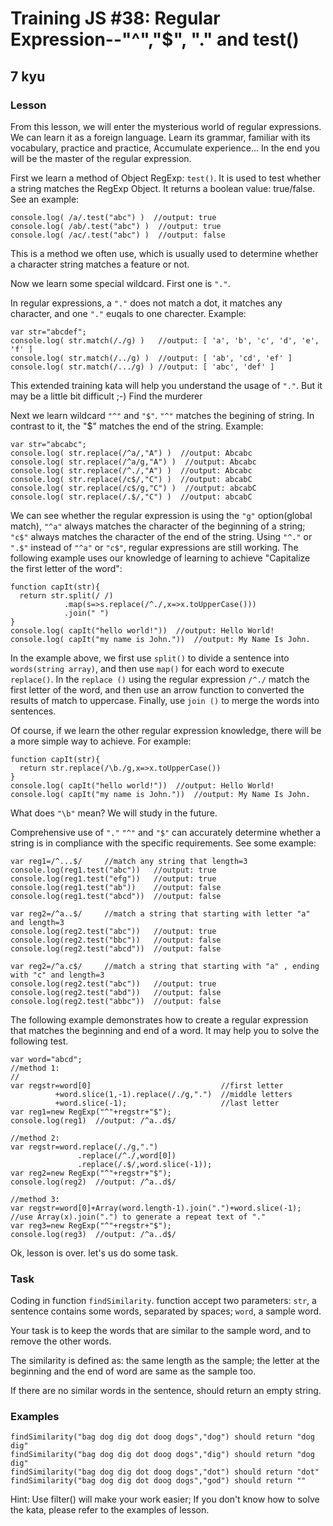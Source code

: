 # Training JS #38: Regular Expression--"^","$", "." and test()
## 7 kyu

### Lesson
From this lesson, we will enter the mysterious world of regular expressions. We can learn it as a foreign language. Learn its grammar, familiar with its vocabulary, practice and practice, Accumulate experience... In the end you will be the master of the regular expression.

First we learn a method of Object RegExp: ```test()```. It is used to test whether a string matches the RegExp Object. It returns a boolean value: true/false. See an example:
```
console.log( /a/.test("abc") )  //output: true
console.log( /ab/.test("abc") )  //output: true
console.log( /ac/.test("abc") )  //output: false
```

This is a method we often use, which is usually used to determine whether a character string matches a feature or not.

Now we learn some special wildcard. First one is ```"."```.

In regular expressions, a ```"."``` does not match a dot, it matches any character, and one ```"."``` euqals to one charecter. Example:
```
var str="abcdef";
console.log( str.match(/./g) )   //output: [ 'a', 'b', 'c', 'd', 'e', 'f' ]
console.log( str.match(/../g) )  //output: [ 'ab', 'cd', 'ef' ]
console.log( str.match(/.../g) ) //output: [ 'abc', 'def' ]
```

This extended training kata will help you understand the usage of ```"."```. But it may be a little bit difficult ;-) Find the murderer

Next we learn wildcard ```"^"``` and ```"$"```. ```"^"``` matches the begining of string. In contrast to it, the "$" matches the end of the string. Example:
```
var str="abcabc";
console.log( str.replace(/^a/,"A") )  //output: Abcabc
console.log( str.replace(/^a/g,"A") )  //output: Abcabc
console.log( str.replace(/^./,"A") )  //output: Abcabc
console.log( str.replace(/c$/,"C") )  //output: abcabC
console.log( str.replace(/c$/g,"C") )  //output: abcabC
console.log( str.replace(/.$/,"C") )  //output: abcabC
```

We can see whether the regular expression is using the ```"g"``` option(global match), ``"^a"`` always matches the character of the beginning of a string; ```"c$"``` always matches the character of the end of the string. Using ```"^."``` or ```".$"``` instead of ```"^a"``` or ```"c$"```, regular expressions are still working. The following example uses our knowledge of learning to achieve "Capitalize the first letter of the word":
```
function capIt(str){
  return str.split(/ /)
            .map(s=>s.replace(/^./,x=>x.toUpperCase()))
            .join(" ")
}
console.log( capIt("hello world!"))  //output: Hello World!
console.log( capIt("my name is John."))  //output: My Name Is John.
```

In the example above, we first use ```split()``` to divide a sentence into ```words(string array)```, and then use ```map()``` for each word to execute ```replace()```. In the ```replace ()``` using the regular expression ```/^./``` match the first letter of the word, and then use an arrow function to converted the results of match to uppercase. Finally, use ```join ()``` to merge the words into sentences.

Of course, if we learn the other regular expression knowledge, there will be a more simple way to achieve. For example:
```
function capIt(str){
  return str.replace(/\b./g,x=>x.toUpperCase())
}
console.log( capIt("hello world!"))  //output: Hello World!
console.log( capIt("my name is John."))  //output: My Name Is John.
```

What does ```"\b"``` mean? We will study in the future.

Comprehensive use of ```"."``` ```"^"``` and ```"$"``` can accurately determine whether a string is in compliance with the specific requirements. See some example:
```
var reg1=/^...$/     //match any string that length=3
console.log(reg1.test("abc"))   //output: true
console.log(reg1.test("efg"))   //output: true
console.log(reg1.test("ab"))    //output: false
console.log(reg1.test("abcd"))  //output: false

var reg2=/^a..$/     //match a string that starting with letter "a" and length=3
console.log(reg2.test("abc"))   //output: true
console.log(reg2.test("bbc"))   //output: false
console.log(reg2.test("abcd"))  //output: false

var reg2=/^a.c$/     //match a string that starting with "a" , ending with "c" and length=3
console.log(reg2.test("abc"))   //output: true
console.log(reg2.test("abd"))   //output: false
console.log(reg2.test("abbc"))  //output: false
```

The following example demonstrates how to create a regular expression that matches the beginning and end of a word. It may help you to solve the following test.
```
var word="abcd";
//method 1:
//
var regstr=word[0]                             //first letter
          +word.slice(1,-1).replace(/./g,".")  //middle letters
          +word.slice(-1);                     //last letter
var reg1=new RegExp("^"+regstr+"$");
console.log(reg1)  //output: /^a..d$/

//method 2:
var regstr=word.replace(/./g,".")
               .replace(/^./,word[0])
               .replace(/.$/,word.slice(-1));
var reg2=new RegExp("^"+regstr+"$");
console.log(reg2)  //output: /^a..d$/

//method 3:
var regstr=word[0]+Array(word.length-1).join(".")+word.slice(-1);
//use Array(x).join(".") to generate a repeat text of "."
var reg3=new RegExp("^"+regstr+"$");
console.log(reg3)  //output: /^a..d$/
```

Ok, lesson is over. let's us do some task.

### Task

Coding in function ```findSimilarity```. function accept two parameters: ```str```, a sentence contains some words, separated by spaces; ```word```, a sample word.

Your task is to keep the words that are similar to the sample word, and to remove the other words.

The similarity is defined as: the same length as the sample; the letter at the beginning and the end of word are same as the sample too.

If there are no similar words in the sentence, should return an empty string.

### Examples
```
findSimilarity("bag dog dig dot doog dogs","dog") should return "dog dig"
findSimilarity("bag dog dig dot doog dogs","dig") should return "dog dig"
findSimilarity("bag dog dig dot doog dogs","dot") should return "dot"
findSimilarity("bag dog dig dot doog dogs","god") should return ""
```

Hint: Use filter() will make your work easier; If you don't know how to solve the kata, please refer to the examples of lesson.